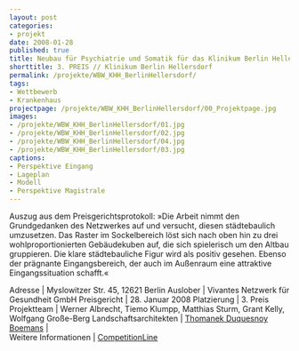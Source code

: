 ```yaml
---
layout: post
categories:
- projekt
date: 2008-01-28
published: true
title: Neubau für Psychiatrie und Somatik für das Klinikum Berlin Hellersdorf
shorttitle: 3. PREIS // Klinikum Berlin Hellersdorf
permalink: /projekte/WBW_KHH_BerlinHellersdorf/
tags: 
- Wettbewerb
- Krankenhaus
projectpage: /projekte/WBW_KHH_BerlinHellersdorf/00_Projektpage.jpg
images:
- /projekte/WBW_KHH_BerlinHellersdorf/01.jpg
- /projekte/WBW_KHH_BerlinHellersdorf/02.jpg
- /projekte/WBW_KHH_BerlinHellersdorf/04.jpg
- /projekte/WBW_KHH_BerlinHellersdorf/03.jpg
captions:
- Perspektive Eingang
- Lageplan
- Modell
- Perspektive Magistrale
---
```


Auszug aus dem Preisgerichtsprotokoll: 
»Die Arbeit nimmt den Grundgedanken des Netzwerkes auf und versucht, diesen städtebaulich umzusetzen. Das Raster im Sockelbereich löst sich nach oben hin zu drei wohlproportionierten Gebäudekuben auf, die sich spielerisch um den Altbau gruppieren. Die klare städtebauliche Figur wird als positiv gesehen. Ebenso der prägnante Eingangsbereich, der auch im Außenraum eine attraktive Eingangssituation schafft.« 

Adresse						|	Myslowitzer Str. 45, 12621 Berlin
Auslober					|	Vivantes Netzwerk für Gesundheit GmbH
Preisgericht				|	28. Januar 2008
Platzierung					|	3. Preis
Projektteam					|	Werner Albrecht, Tiemo Klumpp, Matthias Sturm, Grant Kelly, Wolfgang Große-Berg
Landschaftsarchitekten      |   [Thomanek Duquesnoy Boemans](http://www.tdb-berlin.de)
                            |    
Weitere Informationen       |   [CompetitionLine](https://www.competitionline.com/de/beitraege/16329)
